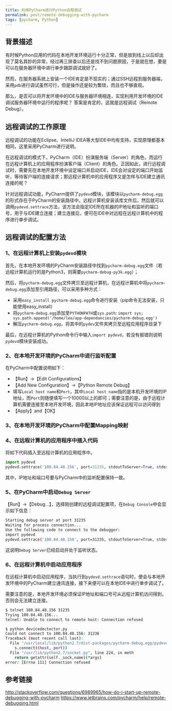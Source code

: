 ```yaml
---
title: 利用PyCharm进行Python远程调试
permalink: post/remote-debugging-with-pycharm
tags: [pycharm, Python]
---
```


## 背景描述

有时候Python应用的代码在本地开发环境运行十分正常，但是放到线上以后却出现了莫名其妙的异常，经过再三排查以后还是找不到问题原因，于是就在想，要是可以在服务器环境中进行单步跟踪调试就好了。

然而，在服务器系统上安装一个IDE肯定是不现实的；通过SSH远程到服务器端，采用`pdb`进行调试虽然可行，但是操作还是较为繁琐，而且也不够直观。

那么，是否可以将开发环境中的IDE与服务器环境相连，实现利用开发环境的IDE调试服务器环境中运行的程序呢？
答案是肯定的，这就是远程调试（Remote Debug）。

## 远程调试的工作原理

远程调试的功能在Eclipse、IntelliJ IDEA等大型IDE中均有支持，实现原理都基本相同，这里采用PyCharm进行说明。

在远程调试的模式下，PyCharm（IDE）扮演服务端（Server）的角色，而运行在远程计算机上的应用程序扮演客户端（Client）的角色。正因如此，进行远程调试时，需要先在本地开发环境中设定端口并启动IDE，IDE会对设定的端口开始监听，等待客户端的连接请求；那远程计算机中的应用程序又是怎样与IDE建立通讯连接的呢？

针对远程调试功能，PyCharm提供了`pydevd`模块，该模块以`pycharm-debug.egg`的形式存在于PyCharm的安装路径中。远程计算机安装该库文件后，然后就可以调用`pydevd.settrace`方法，该方法会指定IDE所在机器的IP地址和监听的端口号，用于与IDE建立连接；建立连接后，便可在IDE中对远程在远程计算机中的程序进行单步调试。

## 远程调试的配置方法

### 1、在远程计算机上安装`pydevd`模块

首先，在本地开发环境的PyCharm安装路径中找到`pycharm-debug.egg`文件（若远程计算机运行的是Python3，则需要`pycharm-debug-py3k.egg`）；

然后，将`pycharm-debug.egg`文件拷贝至远程计算机，在远程计算机中将`pycharm-debug.egg`添加至引用路径，可以采用多种方式：

- 采用`easy_install pycharm-debug.egg`命令进行安装（pip命令无法安装，只能使用easy_install）
- 将`pycharm-debug.egg`添加至`PYTHONPATH`或`sys.path`: `import sys; sys.path.append('/home/leo/app-dependancies/pycharm-debug.egg')`
- 解压`pycharm-debug.egg`，将其中的`pydev`文件夹拷贝至远程应用程序目录下

最后，在远程计算机的Python命令行中输入`import pydevd`，若没有报错则说明`pydevd`模块安装成功。

### 2、在本地开发环境的PyCharm中进行监听配置

在PyCharm中配置说明如下：

- 【Run】->【Edit Configurations】
- 【Add New Configuration】->【Python Remote Debug】
- 填写`Local host name`和`Port`，其中`Local host name`指的是本机开发环境的IP地址，而`Port`则随便填写一个10000以上的即可；需要注意的是，由于远程计算机需要连接至本地开发环境，因此本地IP地址应该保证远程可以访问得到
- 【Apply】and【OK】

### 3、在本地开发环境的PyCharm中配置Mapping映射

### 4、在远程计算机的应用程序中插入代码

将如下代码插入至远程计算机的应用程序中。

~~~python
import pydevd
pydevd.settrace('100.84.48.156', port=31235, stdoutToServer=True, stderrToServer=True)
~~~

其中，IP地址和端口号要与PyCharm中的监听配置保持一致。

### 5、在PyCharm中启动`Debug Server`

【Run】->【Debug...】，选择刚创建的远程调试配置项，在`Debug Console`中会显示如下信息：

~~~bash
Starting debug server at port 31235
Waiting for process connection...
Use the following code to connect to the debugger:
import pydevd
pydevd.settrace('100.84.48.156', port=31235, stdoutToServer=True, stderrToServer=True)
~~~

这说明`Debug Server`已经启动并处于监听状态。

### 6、在远程计算机中启动应用程序

在远程计算机中启动应用程序，当执行到`pydevd.settrace`语句时，便会与本地开发环境中的PyCharm建立通讯连接，接下来便可以在本地IDE中进行单步调试了。

需要注意的是，本地开发环境必须保证IP地址和端口号可从远程计算机访问得到，否则会无法建立连接。

~~~bash
$ telnet 100.84.48.156 31235
Trying 100.84.48.156...
telnet: Unable to connect to remote host: Connection refused

$ python devicedectector.py
Could not connect to 100.84.48.156: 31236
Traceback (most recent call last):
  File "/usr/local/lib/python2.7/dist-packages/pycharm-debug.egg/pydevd_comm.py", line 478, in StartClient
    s.connect((host, port))
  File "/usr/lib/python2.7/socket.py", line 224, in meth
    return getattr(self._sock,name)(*args)
error: [Errno 111] Connection refused
~~~

## 参考链接
http://stackoverflow.com/questions/6989965/how-do-i-start-up-remote-debugging-with-pycharm
https://www.jetbrains.com/pycharm/help/remote-debugging.html
